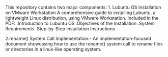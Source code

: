 This repository contains two major components: 1. Lubuntu OS Installation on VMware Workstation  A comprehensive guide to installing Lubuntu, a lightweight Linux distribution, using VMware Workstation.                   Included in the PDF:       .Introduction to Lubuntu OS  .Objectives of the Installation  .System Requirements              .Step-by-Step Installation Instructions 






2.rename() System Call Implementation:- An implementation-focused document showcasing how to use the rename() system call to rename files or directories in a linux-like operating system.
